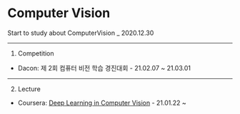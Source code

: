 # Computer Vision
Start to study about ComputerVision _ 2020.12.30

- - - 

1. Competition

- Dacon: 제 2회 컴퓨터 비전 학습 경진대회 - 21.02.07 ~ 21.03.01

- - - 

2. Lecture

- Coursera: [Deep Learning in Computer Vision](https://github.com/decision-J/ComputerVision/tree/main/%5BCoursera%5DDeep%20Learning%20in%20Computer%20Vision) - 21.01.22 ~

